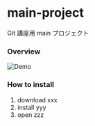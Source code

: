 # main-project

Git 講座用 main プロジェクト

### Overview

![Demo](images/sample_popo.gif)

### How to install

1. download xxx
2. install yyy
3. open zzz
